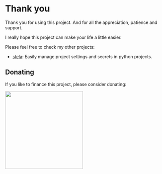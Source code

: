 # Thank you

Thank you for using this project. And for all the appreciation, patience and support.

I really hope this project can make your life a little easier.

Please feel free to check my other projects:

* [stela](https://github.com/chrismaille/stela): Easily manage project settings and secrets in python projects.

## Donating

If you like to finance this project, please consider donating:

<script type="text/javascript" src="https://cdnjs.buymeacoffee.com/1.0.0/button.prod.min.js" data-name="bmc-button" data-slug="chrismaille" data-color="#5F7FFF" data-emoji=""  data-font="Lato" data-text="Buy me a coffee" data-outline-color="#000000" data-font-color="#ffffff" data-coffee-color="#FFDD00" ></script>


<img src="https://media.giphy.com/media/hXMGQqJFlIQMOjpsKC/giphy.gif" width="250"/>
